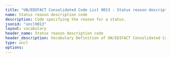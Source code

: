 ```yaml
---
title: "UN/EDIFACT Consolidated Code List 9013 - Status reason description code (20B) JSON-LD Vocabulary"
name: Status reason description code
description: Code specifying the reason for a status.
jsonid: "uncl9013"
layout: vocabulary
header_name: Status reason description code
header_description: Vocabulary Definition of UN/EDIFACT Consolidated Code List 9013 - Status reason description code (20B) semantics in HTML format. JSON-LD format is available at [uncl9013.jsonld](/vocabulary/uncl9013.jsonld)
type: uncl
options:
---
```


